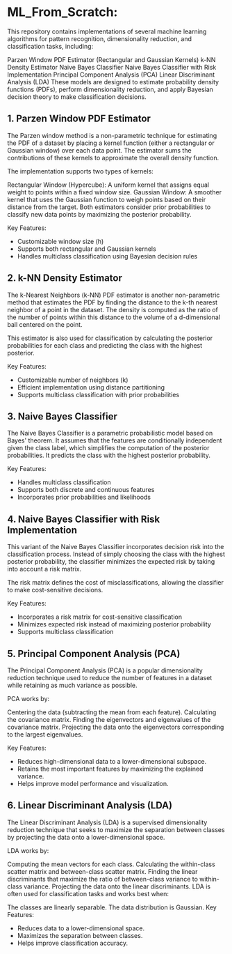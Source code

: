 
# ML_From_Scratch: 
This repository contains implementations of several machine learning algorithms for pattern recognition, dimensionality reduction, and classification tasks, including:

Parzen Window PDF Estimator (Rectangular and Gaussian Kernels)
k-NN Density Estimator
Naive Bayes Classifier
Naive Bayes Classifier with Risk Implementation
Principal Component Analysis (PCA)
Linear Discriminant Analysis (LDA)
These models are designed to estimate probability density functions (PDFs), perform dimensionality reduction, and apply Bayesian decision theory to make classification decisions.
## 1. Parzen Window PDF Estimator

The Parzen window method is a non-parametric technique for estimating the PDF of a dataset by placing a kernel function (either a rectangular or Gaussian window) over each data point. The estimator sums the contributions of these kernels to approximate the overall density function.

The implementation supports two types of kernels:

Rectangular Window (Hypercube): A uniform kernel that assigns equal weight to points within a fixed window size.
Gaussian Window: A smoother kernel that uses the Gaussian function to weigh points based on their distance from the target.
Both estimators consider prior probabilities to classify new data points by maximizing the posterior probability.

Key Features:

- Customizable window size (h)
- Supports both rectangular and Gaussian kernels
- Handles multiclass classification using Bayesian decision rules



## 2. k-NN Density Estimator

The k-Nearest Neighbors (k-NN) PDF estimator is another non-parametric method that estimates the PDF by finding the distance to the k-th nearest neighbor of a point in the dataset. The density is computed as the ratio of the number of points within this distance to the volume of a d-dimensional ball centered on the point.

This estimator is also used for classification by calculating the posterior probabilities for each class and predicting the class with the highest posterior.

Key Features:

- Customizable number of neighbors (k)
- Efficient implementation using distance partitioning
- Supports multiclass classification with prior probabilities


## 3. Naive Bayes Classifier
The Naive Bayes Classifier is a parametric probabilistic model based on Bayes' theorem. It assumes that the features are conditionally independent given the class label, which simplifies the computation of the posterior probabilities. It predicts the class with the highest posterior probability.

Key Features:

- Handles multiclass classification
- Supports both discrete and continuous features
- Incorporates prior probabilities and likelihoods

## 4. Naive Bayes Classifier with Risk Implementation
This variant of the Naive Bayes Classifier incorporates decision risk into the classification process. Instead of simply choosing the class with the highest posterior probability, the classifier minimizes the expected risk by taking into account a risk matrix.

The risk matrix defines the cost of misclassifications, allowing the classifier to make cost-sensitive decisions.

Key Features:

- Incorporates a risk matrix for cost-sensitive classification
- Minimizes expected risk instead of maximizing posterior probability
- Supports multiclass classification


## 5. Principal Component Analysis (PCA)
The Principal Component Analysis (PCA) is a popular dimensionality reduction technique used to reduce the number of features in a dataset while retaining as much variance as possible.

PCA works by:

Centering the data (subtracting the mean from each feature).
Calculating the covariance matrix.
Finding the eigenvectors and eigenvalues of the covariance matrix.
Projecting the data onto the eigenvectors corresponding to the largest eigenvalues.

Key Features:

- Reduces high-dimensional data to a lower-dimensional subspace.
- Retains the most important features by maximizing the explained variance.
- Helps improve model performance and visualization.


## 6. Linear Discriminant Analysis (LDA)
The Linear Discriminant Analysis (LDA) is a supervised dimensionality reduction technique that seeks to maximize the separation between classes by projecting the data onto a lower-dimensional space.

LDA works by:

Computing the mean vectors for each class.
Calculating the within-class scatter matrix and between-class scatter matrix.
Finding the linear discriminants that maximize the ratio of between-class variance to within-class variance.
Projecting the data onto the linear discriminants.
LDA is often used for classification tasks and works best when:

The classes are linearly separable.
The data distribution is Gaussian.
Key Features:

- Reduces data to a lower-dimensional space.
- Maximizes the separation between classes.
- Helps improve classification accuracy.
